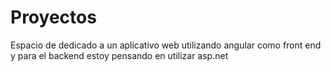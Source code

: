 # Proyectos
Espacio de dedicado a un aplicativo web utilizando angular como front end y para el backend estoy pensando en utilizar asp.net 
